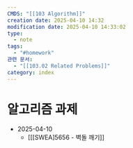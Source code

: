 ```yaml
---
CMDS: "[[103 Algorithm]]"
creation date: 2025-04-10 14:32
modification date: 2025-04-10 14:33:02
type:
  - note
tags:
  - "#homework"
관련 문서:
  - "[[103.02 Related Problems]]"
category: index
---
```


# 알고리즘 과제

- 2025-04-10
	- [[[SWEA]5656 - 벽돌 깨기]]